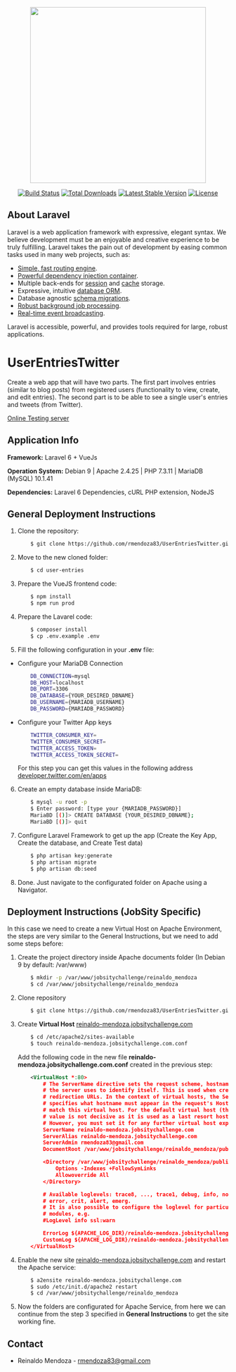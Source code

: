 <p align="center"><img src="https://res.cloudinary.com/dtfbvvkyp/image/upload/v1566331377/laravel-logolockup-cmyk-red.svg" width="400"></p>

<p align="center">
<a href="https://travis-ci.org/laravel/framework"><img src="https://travis-ci.org/laravel/framework.svg" alt="Build Status"></a>
<a href="https://packagist.org/packages/laravel/framework"><img src="https://poser.pugx.org/laravel/framework/d/total.svg" alt="Total Downloads"></a>
<a href="https://packagist.org/packages/laravel/framework"><img src="https://poser.pugx.org/laravel/framework/v/stable.svg" alt="Latest Stable Version"></a>
<a href="https://packagist.org/packages/laravel/framework"><img src="https://poser.pugx.org/laravel/framework/license.svg" alt="License"></a>
</p>

## About Laravel

Laravel is a web application framework with expressive, elegant syntax. We believe development must be an enjoyable and creative experience to be truly fulfilling. Laravel takes the pain out of development by easing common tasks used in many web projects, such as:

- [Simple, fast routing engine](https://laravel.com/docs/routing).
- [Powerful dependency injection container](https://laravel.com/docs/container).
- Multiple back-ends for [session](https://laravel.com/docs/session) and [cache](https://laravel.com/docs/cache) storage.
- Expressive, intuitive [database ORM](https://laravel.com/docs/eloquent).
- Database agnostic [schema migrations](https://laravel.com/docs/migrations).
- [Robust background job processing](https://laravel.com/docs/queues).
- [Real-time event broadcasting](https://laravel.com/docs/broadcasting).

Laravel is accessible, powerful, and provides tools required for large, robust applications.

# UserEntriesTwitter
Create a web app that will have two parts. The first part involves entries (similar to blog posts)
from registered users (functionality to view, create, and edit entries). The second part is to be
able to see a single user's entries and tweets (from Twitter).

[Online Testing server](https://userentries.sophie-ware.fun/)

## Application Info
**Framework:** Laravel 6 + VueJs

**Operation System:** Debian 9 | Apache 2.4.25 | PHP 7.3.11 | MariaDB (MySQL) 10.1.41

**Dependencies:** Laravel 6 Dependencies, cURL PHP extension, NodeJS

## General Deployment Instructions
1. Clone the repository:
    ```sh
        $ git clone https://github.com/rmendoza83/UserEntriesTwitter.git user-entries
    ```

2. Move to the new cloned folder:
    ```sh
        $ cd user-entries
    ```

3. Prepare the VueJS frontend code:
    ```sh
        $ npm install
        $ npm run prod
    ```

4. Prepare the Lavarel code:
    ```sh
        $ composer install
        $ cp .env.example .env
    ```

5. Fill the following configuration in your **.env** file:

* Configure your MariaDB Connection
    ```sh
        DB_CONNECTION=mysql
        DB_HOST=localhost
        DB_PORT=3306
        DB_DATABASE={YOUR_DESIRED_DBNAME}
        DB_USERNAME={MARIADB_USERNAME}
        DB_PASSWORD={MARIADB_PASSWORD}
    ```
* Configure your Twitter App keys
    ```sh
        TWITTER_CONSUMER_KEY=
        TWITTER_CONSUMER_SECRET=
        TWITTER_ACCESS_TOKEN=
        TWITTER_ACCESS_TOKEN_SECRET=
    ```
    For this step you can get this values in the following address [developer.twitter.com/en/apps](https://developer.twitter.com/en/apps)

6. Create an empty database inside MariaDB:
    ```sh
        $ mysql -u root -p
        $ Enter password: [type your {MARIADB_PASSWORD}]
        MariaBD [()]> CREATE DATABASE {YOUR_DESIRED_DBNAME};
        MariaBD [()]> quit
    ```

7. Configure Laravel Framework to get up the app (Create the Key App, Create the database, and Create Test data)
    ```sh
        $ php artisan key:generate
        $ php artisan migrate
        $ php artisan db:seed
    ```
8. Done. Just navigate to the configurated folder on Apache using a Navigator.

## Deployment Instructions (JobSity Specific)
In this case we need to create a new Virtual Host on Apache Environment, the steps are very similar to the General Instructions, but we need to add some steps before:

1. Create the project directory inside Apache documents folder (In Debian 9 by default: /var/www)
    ```sh
        $ mkdir -p /var/www/jobsitychallenge/reinaldo_mendoza
        $ cd /var/www/jobsitychallenge/reinaldo_mendoza
    ```

2. Clone repository
    ```sh
        $ git clone https://github.com/rmendoza83/UserEntriesTwitter.git .
    ```

3. Create **Virtual Host** [reinaldo-mendoza.jobsitychallenge.com](http://reinaldo-mendoza.jobsitychallenge.com) 
    ```sh
        $ cd /etc/apache2/sites-available
        $ touch reinaldo-mendoza.jobsitychallenge.com.conf
    ```
    Add the following code in the new file **reinaldo-mendoza.jobsitychallenge.com.conf** created in the previous step:
    ```xml
        <VirtualHost *:80>
            # The ServerName directive sets the request scheme, hostname and port that
            # the server uses to identify itself. This is used when creating
            # redirection URLs. In the context of virtual hosts, the ServerName
            # specifies what hostname must appear in the request's Host: header to
            # match this virtual host. For the default virtual host (this file) this
            # value is not decisive as it is used as a last resort host regardless.
            # However, you must set it for any further virtual host explicitly.
            ServerName reinaldo-mendoza.jobsitychallenge.com
            ServerAlias reinaldo-mendoza.jobsitychallenge.com
            ServerAdmin rmendoza83@gmail.com
            DocumentRoot /var/www/jobsitychallenge/reinaldo_mendoza/public
    
            <Directory /var/www/jobsitychallenge/reinaldo_mendoza/public>
                Options -Indexes +FollowSymLinks
                Allowoverride All
            </Directory>

            # Available loglevels: trace8, ..., trace1, debug, info, notice, warn,
            # error, crit, alert, emerg.
            # It is also possible to configure the loglevel for particular
            # modules, e.g.
            #LogLevel info ssl:warn

            ErrorLog ${APACHE_LOG_DIR}/reinaldo-mendoza.jobsitychallenge.com_error.log
            CustomLog ${APACHE_LOG_DIR}/reinaldo-mendoza.jobsitychallenge.com_access.log combined
        </VirtualHost>
    ```

4. Enable the new site [reinaldo-mendoza.jobsitychallenge.com](http://reinaldo-mendoza.jobsitychallenge.com) and restart the Apache service: 
    ```sh
        $ a2ensite reinaldo-mendoza.jobsitychallenge.com
        $ sudo /etc/init.d/apache2 restart
        $ cd /var/www/jobsitychallenge/reinaldo_mendoza
    ```

5. Now the folders are configurated for Apache Service, from here we can continue from the step 3 specified in **General Instructions** to get the site working fine.

## Contact
* Reinaldo Mendoza - rmendoza83@gmail.com
